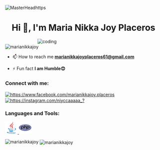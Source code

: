![MasterHeadhttps](https://cdn.weasyl.com/~fluffkevlar/submissions/30165/efb64790c6059bf9f32f9922bdfd36fad18bdd135aff5f67e99a7f0f29749042/fluffkevlar-starfield-gif.gif)
<h1 align="center">Hi 👋, I'm Maria Nikka Joy Placeros</h1>
<img align="right" alt="coding" width="400" src="https://media.tenor.com/images/7db4eaa3e47272c8e58ee018fc390b7d/tenor.gif">
<p align="left"> <img src="https://komarev.com/ghpvc/?username=marianikkajoy&label=Profile%20views&color=0e75b6&style=flat" alt="marianikkajoy" /> </p>

- 📫 How to reach me **marianikkajoyplaceros61@gmail.com**

- ⚡ Fun fact **I am Humble😊**

<h3 align="left">Connect with me:</h3>
<p align="left">
<a href="https://fb.com/https://www.facebook.com/marianikkajoy.placeros" target="blank"><img align="center" src="https://raw.githubusercontent.com/rahuldkjain/github-profile-readme-generator/master/src/images/icons/Social/facebook.svg" alt="https://www.facebook.com/marianikkajoy.placeros" height="30" width="40" /></a>
<a href="https://instagram.com/https://instagram.com/niyccaaaaa_?" target="blank"><img align="center" src="https://raw.githubusercontent.com/rahuldkjain/github-profile-readme-generator/master/src/images/icons/Social/instagram.svg" alt="https://instagram.com/niyccaaaaa_?" height="30" width="40" /></a>
</p>

<h3 align="left">Languages and Tools:</h3>
<p align="left"> <a href="https://www.java.com" target="_blank" rel="noreferrer"> <img src="https://raw.githubusercontent.com/devicons/devicon/master/icons/java/java-original.svg" alt="java" width="40" height="40"/> </a> <a href="https://www.php.net" target="_blank" rel="noreferrer"> <img src="https://raw.githubusercontent.com/devicons/devicon/master/icons/php/php-original.svg" alt="php" width="40" height="40"/> </a> </p>

<p><img align="left" src="https://github-readme-stats.vercel.app/api/top-langs?username=marianikkajoy&show_icons=true&locale=en&layout=compact" alt="marianikkajoy" /></p>

<p>&nbsp;<img align="center" src="https://github-readme-stats.vercel.app/api?username=marianikkajoy&show_icons=true&locale=en" alt="marianikkajoy" /></p>



